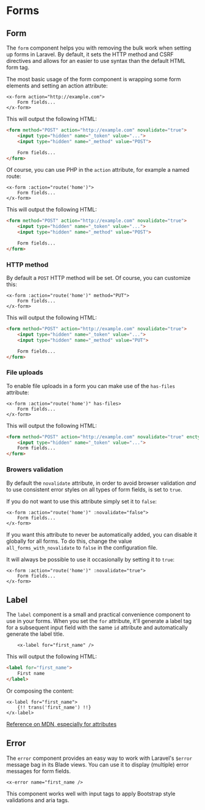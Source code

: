 Forms
=====

Form
----

The `form` component helps you with removing the bulk work when setting up forms in Laravel. By default, it sets the HTTP method and CSRF directives and allows for an easier to use syntax than the default HTML form tag.

The most basic usage of the form component is wrapping some form elements and setting an action attribute:

```blade
<x-form action="http://example.com">
    Form fields...
</x-form>
```

This will output the following HTML:

```html
<form method="POST" action="http://example.com" novalidate="true">
    <input type="hidden" name="_token" value="...">
    <input type="hidden" name="_method" value="POST">

    Form fields...
</form>
```

Of course, you can use PHP in the `action` attribute, for example a named route:

```blade
<x-form :action="route('home')">
    Form fields...
</x-form>
```

This will output the following HTML:

```html
<form method="POST" action="http://example.com" novalidate="true">
    <input type="hidden" name="_token" value="...">
    <input type="hidden" name="_method" value="POST">

    Form fields...
</form>
```

### HTTP method

By default a `POST` HTTP method will be set. Of course, you can customize this:

```blade
<x-form :action="route('home')" method="PUT">
    Form fields...
</x-form>
```

This will output the following HTML:

```html
<form method="POST" action="http://example.com" novalidate="true">
    <input type="hidden" name="_token" value="...">
    <input type="hidden" name="_method" value="PUT">

    Form fields...
</form>
```

### File uploads

To enable file uploads in a form you can make use of the `has-files` attribute:

```blade
<x-form :action="route('home')" has-files>
    Form fields...
</x-form>
```

This will output the following HTML:

```html
<form method="POST" action="http://example.com" novalidate="true" enctype="multipart/form-data">
    <input type="hidden" name="_token" value="...">
    Form fields...
</form>
```

### Browers validation

By default the `novalidate` attribute, in order to avoid browser validation *and* to use consistent error styles on all types of form fields, is set to `true`.

If you do not want to use this attribute simply set it to `false`:

```blade
<x-form :action="route('home')" :novalidate="false">
    Form fields...
</x-form>
```

If you want this attribute to never be automatically added, you can disable it globally for all forms. To do this, change the value `all_forms_with_novalidate` to `false` in the configuration file.

It will always be possible to use it occasionally by setting it to `true`:

```blade
<x-form :action="route('home')" :novalidate="true">
    Form fields...
</x-form>
```

Label
-----

The `label` component is a small and practical convenience component to use in your forms. When you set the `for` attribute, it'll generate a label tag for a subsequent input field with the same `id` attribute and automatically generate the label title.

```blade
    <x-label for="first_name" />
```

This will output the following HTML:

```html
<label for="first_name">
    First name
</label>
```

Or composing the content:

```blade
<x-label for="first_name">
    {!! trans('first_name') !!}
</x-label>
```

[Reference on MDN, especially for attributes](https://developer.mozilla.org/en-US/docs/Web/HTML/Element/label)

Error
-----

The `error` component provides an easy way to work with Laravel's `$error` message bag in its Blade views. You can use it to display (multiple) error messages for form fields.

```blade
<x-error name="first_name />
```

This component works well with input tags to apply Bootstrap style validations and aria tags.
